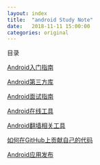 ```yaml
---
layout: index
title:  "android Study Note"
date:   2018-11-11 15:00:00
categories: original
---
```




目录

[Android入门指南](./android-enter.html)

[Android第三方库](./android-lib.html)

[//]:[Android在线视频](./android-enter.html)

[//]:[Android核心原理](./android-core.html)

[Android面试指南](./interview/README.html)

[Android在线工具](./android-tool.html)

[Android翻墙相关工具](./android-network.html)

[如何在GitHub上贡献自己的代码](./android-github.html)

[//]:[优秀Android项目源码](./android-github.html)

[Android应用发布](./android-app.html)







[//]: 注释